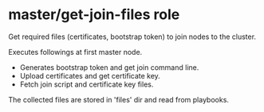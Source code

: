 # master/get-join-files role

Get required files (certificates, bootstrap token) to join nodes to the cluster.

Executes followings at first master node.

* Generates bootstrap token and get join command line.
* Upload certificates and get certificate key.  
* Fetch join script and certificate key files.

The collected files are stored in 'files' dir and read from playbooks.
